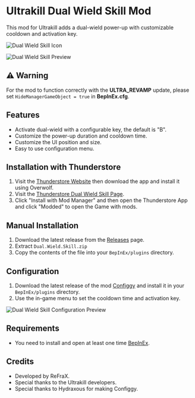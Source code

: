 # Ultrakill Dual Wield Skill Mod

This mod for Ultrakill adds a dual-wield power-up with customizable cooldown and activation key.

![Dual Wield Skill Icon](https://github.com/user-attachments/assets/cef4d9a9-ca35-441a-be1e-c0753796514c) 

![Dual Wield Skill Preview](https://github.com/user-attachments/assets/30088ac3-8608-4224-b2d1-cc11986c0ba9)

## ⚠️ Warning
For the mod to function correctly with the **ULTRA_REVAMP** update, please set `HideManagerGameObject = true` in **BepInEx.cfg**.

## Features
- Activate dual-wield with a configurable key, the default is "B".
- Customize the power-up duration and cooldown time.
- Customize the UI position and size.
- Easy to use configuration menu.

## Installation with Thunderstore
1. Visit the [Thunderstore Website](https://www.overwolf.com/app/Thunderstore-Thunderstore_Mod_Manager) then download the app and install it using Overwolf.
2. Visit the [Thunderstore Dual Wield Skill Page](https://thunderstore.io/c/ultrakill/p/ReFraX/Dual_Wield_Skill).
3. Click "Install with Mod Manager" and then open the Thunderstore App and click "Modded" to open the Game with mods.

## Manual Installation
1. Download the latest release from the [Releases](https://github.com/ReFraX32/Ultrakill-Dual-Wield-Skill-Mod/releases/tag/release) page.
2. Extract `Dual.Wield.Skill.zip`
3. Copy the contents of the file into your `BepInEx/plugins` directory.

## Configuration
1. Download the latest release of the mod [Configgy](https://thunderstore.io/c/ultrakill/p/Hydraxous/Configgy/) and install it in your `BepInEx/plugins` directory.
2. Use the in-game menu to set the cooldown time and activation key.

![Dual Wield Skill Configuration Preview](https://github.com/user-attachments/assets/08108cd0-9bdb-432c-927c-d1bcfdf2424a)

## Requirements
- You need to install and open at least one time [BepInEx](https://thunderstore.io/c/ultrakill/p/BepInEx/BepInExPack/).
  
## Credits
- Developed by ReFraX.
- Special thanks to the Ultrakill developers.
- Special thanks to Hydraxous for making Configgy.
